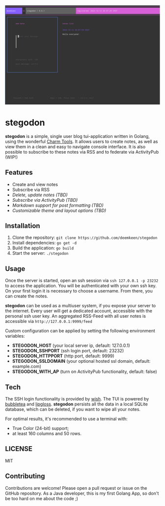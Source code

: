 ![screenshot](./screenshot.png)

# stegodon

**stegodon** is a simple, single user blog tui-application written in Golang, using the wonderful [Charm Tools](https://github.com/charmbracelet).
It allows users to create notes, as well as view them in a clean and easy to navigate console interface. 
It is also possible to subscribe to these notes via RSS and to federate via ActivityPub (WIP!)

## Features

- Create and view notes
- Subscribe via RSS
- *Delete, update notes (TBD)*
- *Subscribe via ActivityPub (TBD)*
- *Markdown support for post formatting (TBD)*
- *Customizable theme and layout options (TBD)*

## Installation

1. Clone the repository: `git clone https://github.com/deemkeen/stegodon`
2. Install dependencies: `go get -d`
3. Build the application: `go build`
4. Start the server: `./stegodon`

## Usage

Once the server is started, open an ssh session via `ssh 127.0.0.1 -p 23232` to access the application.
You will be authenticated with your own ssh key. On your first login it is necessary to choose a username.
From there, you can create the notes.

**stegodon** can be used as a multiuser system, if you expose your server to the internet. Every user will get a dedicated
account, accessible with the personal ssh user key. An aggregated RSS-Feed with all user notes is accessible via `http://127.0.0.1:9999/feed`

Custom configuration can be applied by setting the following environment variables:

- **STEGODON_HOST** (your local server ip, default: 127.0.0.1)
- **STEGODON_SSHPORT** (ssh login port, default: 23232)
- **STEGODON_HTTPPORT** (http port, default: 9999)
- **STEGODON_SSLDOMAIN** (your optional hosted ssl domain, default: example.com)
- **STEGODON_WITH_AP** (turn on ActivityPub functionality, default: false)

## Tech

The SSH login functionality is provided by [wish](https://github.com/charmbracelet/wish).
The TUI is powered by [bubbletea](https://github.com/charmbracelet/bubbletea) and [lipgloss](https://github.com/charmbracelet/lipgloss).
**stegodon** persists all the data in a local SQLite database, which can be deleted, if you want to wipe all your notes.

For optimal results, it's recommended to use a terminal with:

- True Color (24-bit) support;
- at least 160 columns and 50 rows.


## LICENSE

MIT

## Contributing

Contributions are welcome! Please open a pull request or issue on the GitHub repository. As a Java developer,
this is my first Golang App, so don't be too hard on me about the code ;)
